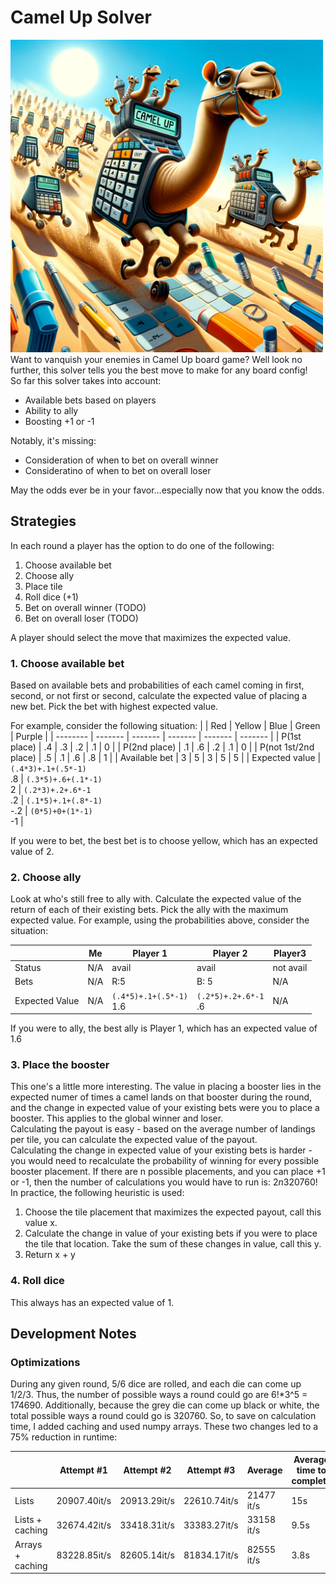 # Camel Up Solver
<img src="docs/camel_up.png" width="500"><br>
Want to vanquish your enemies in Camel Up board game? Well look no further, this solver tells you the best move to make for any board config! <br>
So far this solver takes into account:
- Available bets based on players
- Ability to ally
- Boosting +1 or -1

Notably, it's missing:
- Consideration of when to bet on overall winner
- Consideratino of when to bet on overall loser

May the odds ever be in your favor...especially now that you know the odds.

## Strategies
In each round a player has the option to do one of the following:
1. Choose available bet
2. Choose ally
3. Place tile
4. Roll dice (+1)
5. Bet on overall winner (TODO)
6. Bet on overall loser (TODO)

A player should select the move that maximizes the expected value.

### 1. Choose available bet
Based on available bets and probabilities of each camel coming in first, second, or not first or second, calculate the expected value of placing a new bet. Pick the bet with highest expected value.

For example, consider the following situation:
|          | Red     | Yellow | Blue | Green | Purple |
| -------- | ------- |  ------- |  ------- |  ------- |  ------- |
| P(1st place)          |  .4  |  .3  | .2   |  .1  |   0  |
| P(2nd place)          |  .1  |  .6  | .2   |  .1  |   0  |
| P(not 1st/2nd place)  |  .5  |  .1  | .6   |  .8  |   1  |
| Available bet         |   3  |   5  |  3   |   5  |   5  |
| Expected value        |  `(.4*3)+.1+(.5*-1)`<br>.8  | `(.3*5)+.6+(.1*-1)`<br>2 | `(.2*3)+.2+.6*-1`<br>.2  | `(.1*5)+.1+(.8*-1)`<br>-.2  |  `(0*5)+0+(1*-1)`<br>-1  |

If you were to bet, the best bet is to choose yellow, which has an expected value of 2.


### 2. Choose ally
Look at who's still free to ally with. Calculate the expected value of the return of each of their existing bets. Pick the ally with the maximum expected value.
For example, using the probabilities above, consider the situation:

|          | Me     | Player 1 | Player 2 | Player3 |
| -------- | ------ |  ------- |  ------- |  -------   |
| Status   | N/A    | avail   |  avail  |  not avail |
| Bets     | N/A    | R:5     | B: 5    |  N/A |
| Expected Value | N/A | `(.4*5)+.1+(.5*-1)`<br>1.6 | `(.2*5)+.2+.6*-1`<br>.6 | N/A |

If you were to ally, the best ally is Player 1, which has an expected value of 1.6

### 3. Place the booster
This one's a little more interesting. The value in placing a booster lies in the expected numer of times a camel lands on that booster during the round, and the change in expected value of your existing bets were you to place a booster. This applies to the global winner and loser.
<br> Calculating the payout is easy - based on the average number of landings per tile, you can calculate the expected value of the payout.
<br> Calculating the change in expected value of your existing bets is harder - you would need to recalculate the probability of winning for every possible booster placement. If there are n possible placements, and you can place +1 or -1, then the number of calculations you would have to run is: 2*n*320760!
<br> In practice, the following heuristic is used:
1. Choose the tile placement that maximizes the expected payout, call this value x.
2. Calculate the change in value of your existing bets if you were to place the tile that location. Take the sum of these changes in value, call this y.
3. Return x + y

### 4. Roll dice
This always has an expected value of 1.



## Development Notes
### Optimizations
During any given round, 5/6 dice are rolled, and each die can come up 1/2/3. Thus, the number of possible ways a round could go are 6!*3^5 = 174690. Additionally, because the grey die can come up black or white, the total possible ways a round could go is 320760.
So, to save on calculation time, I added caching and used numpy arrays. These two changes led to a 75% reduction in runtime:

|          | Attempt #1 | Attempt #2 | Attempt #3 | Average | Average time to complete|
| -------- | ------ |  ------- |  ------- |  -------   | --- |
| Lists | 20907.40it/s| 20913.29it/s| 22610.74it/s| 21477 it/s| 15s |
| Lists + caching | 32674.42it/s| 33418.31it/s| 33383.27it/s| 33158 it/s| 9.5s |
| Arrays + caching |  83228.85it/s| 82605.14it/s| 81834.17it/s| 82555 it/s| 3.8s |
